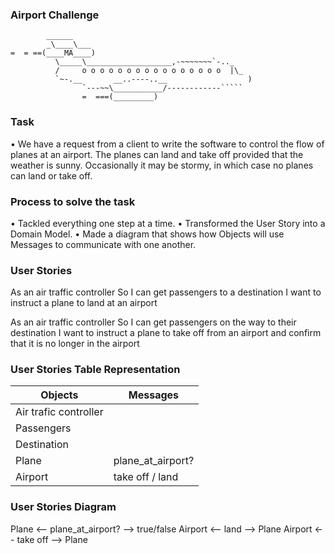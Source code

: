 ### Airport Challenge

```
        ______
        _\____\___
=  = ==(____MA____)
          \_____\___________________,-~~~~~~~`-.._
          /     o o o o o o o o o o o o o o o o  |\_
          `~-.__       __..----..__                  )
                `---~~\___________/------------`````
                =  ===(_________)

```

### Task
    
• We have a request from a client to write the software to control the flow of planes at an airport. The planes can land and take off provided that the weather is sunny. Occasionally it may be stormy, in which case no planes can land or take off. 

### Process to solve the task              

• Tackled everything one step at a time.
• Transformed the User Story into a Domain Model.
• Made a diagram that shows how Objects will use Messages to communicate with one another.

### User Stories

As an air traffic controller 
So I can get passengers to a destination 
I want to instruct a plane to land at an airport

As an air traffic controller 
So I can get passengers on the way to their destination 
I want to instruct a plane to take off from an airport and confirm that it is no longer in the airport

### User Stories Table Representation

| Objects                     | Messages          |
| --------------------------- | ----------------- |
| Air trafic controller       |                   |
| Passengers                  |                   |   
| Destination                 |                   |
| Plane                       | plane_at_airport? |
| Airport                     | take off / land   |

### User Stories Diagram

Plane <-- plane_at_airport? --> true/false
Airport <-- land --> Plane
Airport <-- take off --> Plane 
